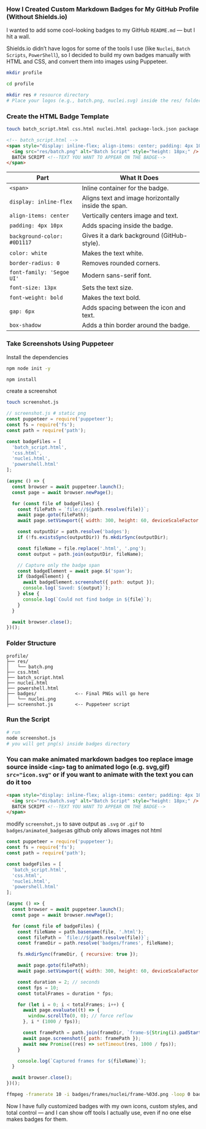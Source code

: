 ### How I Created Custom Markdown Badges for My GitHub Profile (Without Shields.io)

I wanted to add some cool-looking badges to my GitHub `README.md` — but I hit a wall.

Shields.io didn’t have logos for some of the tools I use (like `Nuclei`, `Batch Scripts`, `PowerShell`), so I decided to build my own badges manually with HTML and CSS, and convert them into images using Puppeteer.

```bash
mkdir profile
```
```bash
cd profile
```
```bash
mkdir res # resource directory 
# Place your logos (e.g., batch.png, nuclei.svg) inside the res/ folder.
```
### Create the HTML Badge Template
```bash
touch batch_script.html css.html nuclei.html package-lock.json package.json powershell.html # create html files
```
```html
<!-- batch_script.html -->
<span style="display: inline-flex; align-items: center; padding: 4px 10px; background-color: #0D1117; color: white; border-radius: 0; font-family: 'Segoe UI', sans-serif; font-size: 13px; font-weight: bold; gap: 6px; box-shadow: 0 0 0 1px #30363D;">
  <img src="res/batch.png" alt="Batch Script" style="height: 18px;" /> <!--'res/batch.png' location of logo-->
  BATCH SCRIPT <!--TEXT YOU WANT TO APPEAR ON THE BADGE-->
</span>
```

| Part                        | What It Does                                        |
| --------------------------- | --------------------------------------------------- |
| `<span>`                    | Inline container for the badge.                     |
| `display: inline-flex`      | Aligns text and image horizontally inside the span. |
| `align-items: center`       | Vertically centers image and text.                  |
| `padding: 4px 10px`         | Adds spacing inside the badge.                      |
| `background-color: #0D1117` | Gives it a dark background (GitHub-style).          |
| `color: white`              | Makes the text white.                               |
| `border-radius: 0`          | Removes rounded corners.                            |
| `font-family: 'Segoe UI'`   | Modern sans-serif font.                             |
| `font-size: 13px`           | Sets the text size.                                 |
| `font-weight: bold`         | Makes the text bold.                                |
| `gap: 6px`                  | Adds spacing between the icon and text.             |
| `box-shadow`                | Adds a thin border around the badge.                |
### Take Screenshots Using Puppeteer
Install the dependencies 
```bash
npm node init -y
```
```bash
npm install 
```
create a screenshot
```bash
touch screenshot.js
```
```js
// screenshot.js # static png
const puppeteer = require('puppeteer');
const fs = require('fs');
const path = require('path');

const badgeFiles = [
  'batch_script.html',
  'css.html',
  'nuclei.html',
  'powershell.html'
];

(async () => {
  const browser = await puppeteer.launch();
  const page = await browser.newPage();

  for (const file of badgeFiles) {
    const filePath = `file://${path.resolve(file)}`;
    await page.goto(filePath);
    await page.setViewport({ width: 300, height: 60, deviceScaleFactor: 2 });

    const outputDir = path.resolve('badges');
    if (!fs.existsSync(outputDir)) fs.mkdirSync(outputDir);

    const fileName = file.replace('.html', '.png');
    const output = path.join(outputDir, fileName);

    // Capture only the badge span
    const badgeElement = await page.$('span');
    if (badgeElement) {
      await badgeElement.screenshot({ path: output });
      console.log(`Saved: ${output}`);
    } else {
      console.log(`Could not find badge in ${file}`);
    }
  }

  await browser.close();
})();
```
### Folder Structure
```
profile/
├── res/
│   └── batch.png
├── css.html
├── batch_script.html
├── nuclei.html
├── powershell.html
├── badges/              <-- Final PNGs will go here
│   └── nuclei.png
├── screenshot.js        <-- Puppeteer script
```
### Run the Script
```bash
# run
node screenshot.js
# you will get png(s) inside badges directory
```
### You can make animated markdown badges too replace image source inside `<img>` tag to animated logo (e.g. svg,gif) `src="icon.svg"` or if you want to animate with the text you can do it too

```html
<span style="display: inline-flex; align-items: center; padding: 4px 10px; background-color: #0D1117; color: white; border-radius: 0; font-family: 'Segoe UI', sans-serif; font-size: 13px; font-weight: bold; gap: 6px; box-shadow: 0 0 0 1px #30363D;">
  <img src="res/batch.svg" alt="Batch Script" style="height: 18px;" /> <!--'res/batch.png' location of logo-->
  BATCH SCRIPT <!--TEXT YOU WANT TO APPEAR ON THE BADGE-->
</span>
```

modify `screenshot,js` to save output as `.svg` or `.gif` to `badges/animated_badges`as github only allows images not html
```js
const puppeteer = require('puppeteer');
const fs = require('fs');
const path = require('path');

const badgeFiles = [
  'batch_script.html',
  'css.html',
  'nuclei.html',
  'powershell.html'
];

(async () => {
  const browser = await puppeteer.launch();
  const page = await browser.newPage();

  for (const file of badgeFiles) {
    const fileName = path.basename(file, '.html');
    const filePath = `file://${path.resolve(file)}`;
    const frameDir = path.resolve('badges/frames', fileName);

    fs.mkdirSync(frameDir, { recursive: true });

    await page.goto(filePath);
    await page.setViewport({ width: 300, height: 60, deviceScaleFactor: 2 });

    const duration = 2; // seconds
    const fps = 10;
    const totalFrames = duration * fps;

    for (let i = 0; i < totalFrames; i++) {
      await page.evaluate((t) => {
        window.scrollTo(0, 0); // force reflow
      }, i * (1000 / fps));

      const framePath = path.join(frameDir, `frame-${String(i).padStart(3, '0')}.png`);
      await page.screenshot({ path: framePath });
      await new Promise((res) => setTimeout(res, 1000 / fps));
    }

    console.log(`Captured frames for ${fileName}`);
  }

  await browser.close();
})();
```
```bash
ffmpeg -framerate 10 -i badges/frames/nuclei/frame-%03d.png -loop 0 badges/animated_badges/nuclei.gif
```

Now I have fully customized badges with my own icons, custom styles, and total control — and I can show off tools I actually use, even if no one else makes badges for them.

